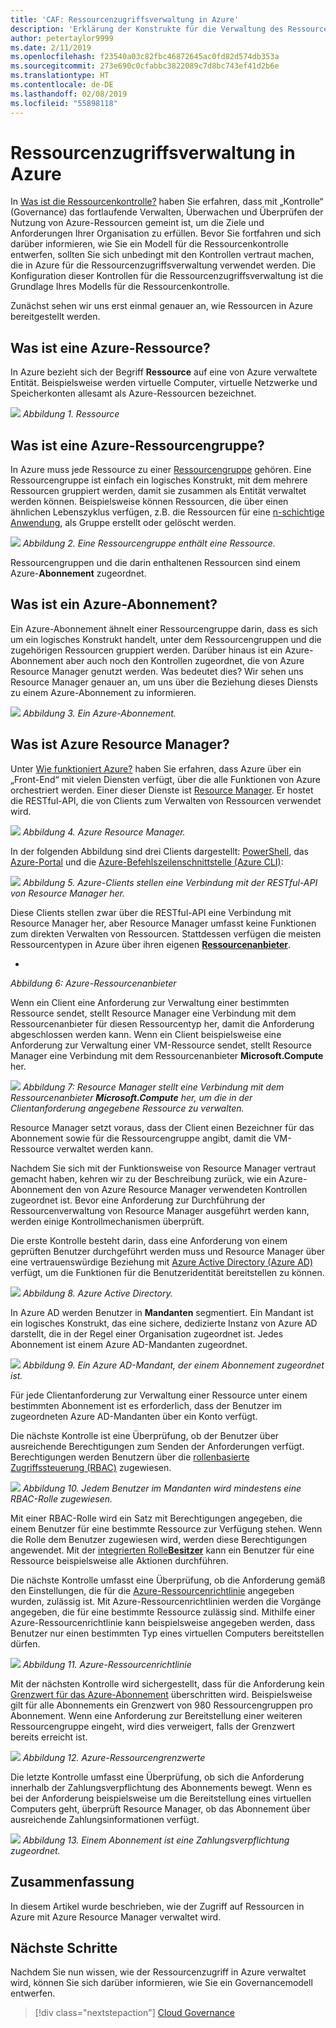 ```yaml
---
title: 'CAF: Ressourcenzugriffsverwaltung in Azure'
description: 'Erklärung der Konstrukte für die Verwaltung des Ressourcenzugriffs in Azure: Azure Resource Manager, Abonnements, Ressourcengruppen und Ressourcen.'
author: petertaylor9999
ms.date: 2/11/2019
ms.openlocfilehash: f23540a03c82fbc46872645ac0fd82d574db353a
ms.sourcegitcommit: 273e690c0cfabbc3822089c7d8bc743ef41d2b6e
ms.translationtype: HT
ms.contentlocale: de-DE
ms.lasthandoff: 02/08/2019
ms.locfileid: "55898118"
---
```

# <a name="resource-access-management-in-azure"></a>Ressourcenzugriffsverwaltung in Azure

In [Was ist die Ressourcenkontrolle?](what-is-governance.md) haben Sie erfahren, dass mit „Kontrolle“ (Governance) das fortlaufende Verwalten, Überwachen und Überprüfen der Nutzung von Azure-Ressourcen gemeint ist, um die Ziele und Anforderungen Ihrer Organisation zu erfüllen. Bevor Sie fortfahren und sich darüber informieren, wie Sie ein Modell für die Ressourcenkontrolle entwerfen, sollten Sie sich unbedingt mit den Kontrollen vertraut machen, die in Azure für die Ressourcenzugriffsverwaltung verwendet werden. Die Konfiguration dieser Kontrollen für die Ressourcenzugriffsverwaltung ist die Grundlage Ihres Modells für die Ressourcenkontrolle.

Zunächst sehen wir uns erst einmal genauer an, wie Ressourcen in Azure bereitgestellt werden.

<!-- markdownlint-disable MD026 -->

## <a name="what-is-an-azure-resource"></a>Was ist eine Azure-Ressource?

In Azure bezieht sich der Begriff **Ressource** auf eine von Azure verwaltete Entität. Beispielsweise werden virtuelle Computer, virtuelle Netzwerke und Speicherkonten allesamt als Azure-Ressourcen bezeichnet.

![](../_images/governance-1-9.png)
*Abbildung 1. Ressource*

## <a name="what-is-an-azure-resource-group"></a>Was ist eine Azure-Ressourcengruppe?

In Azure muss jede Ressource zu einer [Ressourcengruppe](/azure/azure-resource-manager/resource-group-overview#resource-groups) gehören. Eine Ressourcengruppe ist einfach ein logisches Konstrukt, mit dem mehrere Ressourcen gruppiert werden, damit sie zusammen als Entität verwaltet werden können. Beispielsweise können Ressourcen, die über einen ähnlichen Lebenszyklus verfügen, z.B. die Ressourcen für eine [n-schichtige Anwendung](/azure/architecture/guide/architecture-styles/n-tier), als Gruppe erstellt oder gelöscht werden.

![](../_images/governance-1-10.png)
*Abbildung 2. Eine Ressourcengruppe enthält eine Ressource.*

Ressourcengruppen und die darin enthaltenen Ressourcen sind einem Azure-**Abonnement** zugeordnet.

## <a name="what-is-an-azure-subscription"></a>Was ist ein Azure-Abonnement?

Ein Azure-Abonnement ähnelt einer Ressourcengruppe darin, dass es sich um ein logisches Konstrukt handelt, unter dem Ressourcengruppen und die zugehörigen Ressourcen gruppiert werden. Darüber hinaus ist ein Azure-Abonnement aber auch noch den Kontrollen zugeordnet, die von Azure Resource Manager genutzt werden. Was bedeutet dies? Wir sehen uns Resource Manager genauer an, um uns über die Beziehung dieses Diensts zu einem Azure-Abonnement zu informieren.

![](../_images/governance-1-11.png)
*Abbildung 3. Ein Azure-Abonnement.*

## <a name="what-is-azure-resource-manager"></a>Was ist Azure Resource Manager?

Unter [Wie funktioniert Azure?](what-is-azure.md) haben Sie erfahren, dass Azure über ein „Front-End“ mit vielen Diensten verfügt, über die alle Funktionen von Azure orchestriert werden. Einer dieser Dienste ist [Resource Manager](/azure/azure-resource-manager/). Er hostet die RESTful-API, die von Clients zum Verwalten von Ressourcen verwendet wird.

![](../_images/governance-1-12.png)
*Abbildung 4. Azure Resource Manager.*

In der folgenden Abbildung sind drei Clients dargestellt: [PowerShell](/powershell/azure/overview), das [Azure-Portal](https://portal.azure.com) und die [Azure-Befehlszeilenschnittstelle (Azure CLI)](/cli/azure):

![](../_images/governance-1-13.png)
*Abbildung 5. Azure-Clients stellen eine Verbindung mit der RESTful-API von Resource Manager her.*

Diese Clients stellen zwar über die RESTful-API eine Verbindung mit Resource Manager her, aber Resource Manager umfasst keine Funktionen zum direkten Verwalten von Ressourcen. Stattdessen verfügen die meisten Ressourcentypen in Azure über ihren eigenen [**Ressourcenanbieter**](/azure/azure-resource-manager/resource-group-overview#terminology).

*
*Abbildung 6: Azure-Ressourcenanbieter*

Wenn ein Client eine Anforderung zur Verwaltung einer bestimmten Ressource sendet, stellt Resource Manager eine Verbindung mit dem Ressourcenanbieter für diesen Ressourcentyp her, damit die Anforderung abgeschlossen werden kann. Wenn ein Client beispielsweise eine Anforderung zur Verwaltung einer VM-Ressource sendet, stellt Resource Manager eine Verbindung mit dem Ressourcenanbieter **Microsoft.Compute** her.

![](../_images/governance-1-15.png)
*Abbildung 7: Resource Manager stellt eine Verbindung mit dem Ressourcenanbieter **Microsoft.Compute** her, um die in der Clientanforderung angegebene Ressource zu verwalten.*

Resource Manager setzt voraus, dass der Client einen Bezeichner für das Abonnement sowie für die Ressourcengruppe angibt, damit die VM-Ressource verwaltet werden kann.

Nachdem Sie sich mit der Funktionsweise von Resource Manager vertraut gemacht haben, kehren wir zu der Beschreibung zurück, wie ein Azure-Abonnement den von Azure Resource Manager verwendeten Kontrollen zugeordnet ist. Bevor eine Anforderung zur Durchführung der Ressourcenverwaltung von Resource Manager ausgeführt werden kann, werden einige Kontrollmechanismen überprüft.

Die erste Kontrolle besteht darin, dass eine Anforderung von einem geprüften Benutzer durchgeführt werden muss und Resource Manager über eine vertrauenswürdige Beziehung mit [Azure Active Directory (Azure AD)](/azure/active-directory/) verfügt, um die Funktionen für die Benutzeridentität bereitstellen zu können.

![](../_images/governance-1-16.png)
*Abbildung 8. Azure Active Directory.*

In Azure AD werden Benutzer in **Mandanten** segmentiert. Ein Mandant ist ein logisches Konstrukt, das eine sichere, dedizierte Instanz von Azure AD darstellt, die in der Regel einer Organisation zugeordnet ist. Jedes Abonnement ist einem Azure AD-Mandanten zugeordnet.

![](../_images/governance-1-17.png)
*Abbildung 9. Ein Azure AD-Mandant, der einem Abonnement zugeordnet ist.*

Für jede Clientanforderung zur Verwaltung einer Ressource unter einem bestimmten Abonnement ist es erforderlich, dass der Benutzer im zugeordneten Azure AD-Mandanten über ein Konto verfügt.

Die nächste Kontrolle ist eine Überprüfung, ob der Benutzer über ausreichende Berechtigungen zum Senden der Anforderungen verfügt. Berechtigungen werden Benutzern über die [rollenbasierte Zugriffssteuerung (RBAC)](/azure/role-based-access-control/) zugewiesen.

![](../_images/governance-1-18.png)
*Abbildung 10. Jedem Benutzer im Mandanten wird mindestens eine RBAC-Rolle zugewiesen.*

Mit einer RBAC-Rolle wird ein Satz mit Berechtigungen angegeben, die einem Benutzer für eine bestimmte Ressource zur Verfügung stehen. Wenn die Rolle dem Benutzer zugewiesen wird, werden diese Berechtigungen angewendet. Mit der [integrierten Rolle**Besitzer**](/azure/role-based-access-control/built-in-roles#owner) kann ein Benutzer für eine Ressource beispielsweise alle Aktionen durchführen.

Die nächste Kontrolle umfasst eine Überprüfung, ob die Anforderung gemäß den Einstellungen, die für die [Azure-Ressourcenrichtlinie](/azure/governance/policy/) angegeben wurden, zulässig ist. Mit Azure-Ressourcenrichtlinien werden die Vorgänge angegeben, die für eine bestimmte Ressource zulässig sind. Mithilfe einer Azure-Ressourcenrichtlinie kann beispielsweise angegeben werden, dass Benutzer nur einen bestimmten Typ eines virtuellen Computers bereitstellen dürfen.

![](../_images/governance-1-19.png)
*Abbildung 11. Azure-Ressourcenrichtlinie*

Mit der nächsten Kontrolle wird sichergestellt, dass für die Anforderung kein [Grenzwert für das Azure-Abonnement](/azure/azure-subscription-service-limits) überschritten wird. Beispielsweise gilt für alle Abonnements ein Grenzwert von 980 Ressourcengruppen pro Abonnement. Wenn eine Anforderung zur Bereitstellung einer weiteren Ressourcengruppe eingeht, wird dies verweigert, falls der Grenzwert bereits erreicht ist.

![](../_images/governance-1-20.png)
*Abbildung 12. Azure-Ressourcengrenzwerte*

Die letzte Kontrolle umfasst eine Überprüfung, ob sich die Anforderung innerhalb der Zahlungsverpflichtung des Abonnements bewegt. Wenn es bei der Anforderung beispielsweise um die Bereitstellung eines virtuellen Computers geht, überprüft Resource Manager, ob das Abonnement über ausreichende Zahlungsinformationen verfügt.

![](../_images/governance-1-21.png)
*Abbildung 13. Einem Abonnement ist eine Zahlungsverpflichtung zugeordnet.*

## <a name="summary"></a>Zusammenfassung

In diesem Artikel wurde beschrieben, wie der Zugriff auf Ressourcen in Azure mit Azure Resource Manager verwaltet wird.

## <a name="next-steps"></a>Nächste Schritte

Nachdem Sie nun wissen, wie der Ressourcenzugriff in Azure verwaltet wird, können Sie sich darüber informieren, wie Sie ein Governancemodell entwerfen.

> [!div class="nextstepaction"]
> [Cloud Governance](../governance/overview.md)
